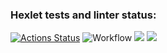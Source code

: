 ### Hexlet tests and linter status:
[![Actions Status](https://github.com/MiriyamBird/frontend-project-46/workflows/hexlet-check/badge.svg)](https://github.com/MiriyamBird/frontend-project-46/actions)
![Workflow](https://github.com/MiriyamBird/frontend-project-46/workflows/tests/badge.svg)
<a href="https://codeclimate.com/github/MiriyamBird/frontend-project-46/maintainability"><img src="https://api.codeclimate.com/v1/badges/98954d421bb40d00bf42/maintainability" /></a>
<a href="https://codeclimate.com/github/MiriyamBird/frontend-project-46/test_coverage"><img src="https://api.codeclimate.com/v1/badges/98954d421bb40d00bf42/test_coverage" /></a>

